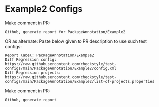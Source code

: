 # Example2 Configs
Make comment in PR:
```
Github, generate report for PackageAnnotation/Example2
```
OR as alternate:
Paste below given to PR description to use such test configs:
```
Report label: PackageAnnotation/Example2
Diff Regression config: https://raw.githubusercontent.com/checkstyle/test-configs/main/PackageAnnotation/Example2/config.xml
Diff Regression projects: https://raw.githubusercontent.com/checkstyle/test-configs/main/PackageAnnotation/Example2/list-of-projects.properties
```
Make comment in PR:
```
Github, generate report
```
